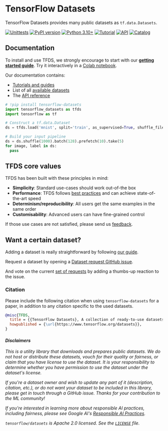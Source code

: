 
# TensorFlow Datasets

TensorFlow Datasets provides many public datasets as `tf.data.Datasets`.

[![Unittests](https://github.com/tensorflow/datasets/actions/workflows/pytest.yml/badge.svg)](https://github.com/tensorflow/datasets/actions/workflows/pytest.yml)
[![PyPI version](https://badge.fury.io/py/tensorflow-datasets.svg)](https://badge.fury.io/py/tensorflow-datasets)
[![Python 3.10+](https://img.shields.io/badge/python-3.10+-blue.svg)](https://www.python.org/downloads/)
[![Tutorial](https://img.shields.io/badge/doc-tutorial-blue.svg)](https://www.tensorflow.org/datasets/overview)
[![API](https://img.shields.io/badge/doc-api-blue.svg)](https://www.tensorflow.org/datasets/api_docs/python/tfds)
[![Catalog](https://img.shields.io/badge/doc-datasets-blue.svg)](https://www.tensorflow.org/datasets/catalog/overview#all_datasets)

## Documentation

To install and use TFDS, we strongly encourage to start with our
[**getting started guide**](https://www.tensorflow.org/datasets/overview). Try
it interactively in a
[Colab notebook](https://colab.research.google.com/github/tensorflow/datasets/blob/master/docs/overview.ipynb).

Our documentation contains:

* [Tutorials and guides](https://www.tensorflow.org/datasets/overview)
* List of all [available datasets](https://www.tensorflow.org/datasets/catalog/overview#all_datasets)
* The [API reference](https://www.tensorflow.org/datasets/api_docs/python/tfds)

```python
# !pip install tensorflow-datasets
import tensorflow_datasets as tfds
import tensorflow as tf

# Construct a tf.data.Dataset
ds = tfds.load('mnist', split='train', as_supervised=True, shuffle_files=True)

# Build your input pipeline
ds = ds.shuffle(1000).batch(128).prefetch(10).take(5)
for image, label in ds:
  pass
```

## TFDS core values

TFDS has been built with these principles in mind:

* **Simplicity**: Standard use-cases should work out-of-the box
* **Performance**: TFDS follows
  [best practices](https://www.tensorflow.org/guide/data_performance)
  and can achieve state-of-the-art speed
* **Determinism/reproducibility**: All users get the same examples in the same
  order
* **Customisability**: Advanced users can have fine-grained control

If those use cases are not satisfied, please send us
[feedback](https://github.com/tensorflow/datasets/issues).

## Want a certain dataset?

Adding a dataset is really straightforward by following
[our guide](https://www.tensorflow.org/datasets/add_dataset).

Request a dataset by opening a
[Dataset request GitHub issue](https://github.com/tensorflow/datasets/issues/new?assignees=&labels=dataset+request&template=dataset-request.md&title=%5Bdata+request%5D+%3Cdataset+name%3E).

And vote on the current
[set of requests](https://github.com/tensorflow/datasets/labels/dataset%20request)
by adding a thumbs-up reaction to the issue.

### Citation

Please include the following citation when using `tensorflow-datasets` for a
paper, in addition to any citation specific to the used datasets.

```bibtex
@misc{TFDS,
  title = {{TensorFlow Datasets}, A collection of ready-to-use datasets},
  howpublished = {\url{https://www.tensorflow.org/datasets}},
}
```

#### *Disclaimers*

*This is a utility library that downloads and prepares public datasets. We do*
*not host or distribute these datasets, vouch for their quality or fairness, or*
*claim that you have license to use the dataset. It is your responsibility to*
*determine whether you have permission to use the dataset under the dataset's*
*license.*

*If you're a dataset owner and wish to update any part of it (description,*
*citation, etc.), or do not want your dataset to be included in this*
*library, please get in touch through a GitHub issue. Thanks for your*
*contribution to the ML community!*

*If you're interested in learning more about responsible AI practices, including*
*fairness, please see Google AI's [Responsible AI Practices](https://ai.google/education/responsible-ai-practices).*

*`tensorflow/datasets` is Apache 2.0 licensed. See the
[`LICENSE`](https://github.com/tensorflow/datasets/blob/master/LICENSE) file.*

